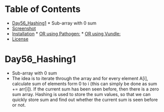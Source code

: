 <!--ts-->
Table of Contents
=================

  * [Day56_Hashing1](#day56_Hashing1)
        * Sub-array with 0 sum
  * [Screenshot](#screenshot)
  * [Installation](#installation)
        * [OR using Pathogen:](#or-using-pathogen)
        * [OR using Vundle:](#or-using-vundle)
  * [License](#license)
<!--te-->

Day56_Hashing1
=================
 * Sub-array with 0 sum
  * The idea is to iterate through the array and for every element A[i], calculate sum of elements form 0 to i (this can simply be done as sum += arr[i]). If the current sum has been seen before, then there is a zero sum array. Hashing is used to store the sum values, so that we can quickly store sum and find out whether the current sum is seen before or not.
